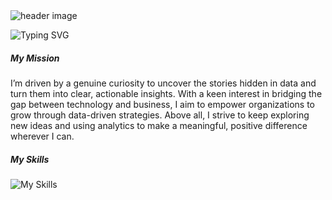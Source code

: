 <img src="https://camo.githubusercontent.com/e09012c164942eb846524af8cbea063e07297c1d0f9c5846dd3f2da99ef08f60/68747470733a2f2f63617073756c652d72656e6465722e76657263656c2e6170702f6170693f747970653d776176696e6726636f6c6f723d443942454431266865696768743d3132302673656374696f6e3d686561646572" alt="header image" />


<p align="centre">
  <img src="https://readme-typing-svg.herokuapp.com?font=Fira+Code&size=24&pause=1000&color=D16B86&center=true&vCenter=true&width=600&lines=Hello%2C+it's+Sakshi;I'm+a+Business%2FData+Analytics+Student" alt="Typing SVG" />
</p>





##### My Mission 
I’m driven by a genuine curiosity to uncover the stories hidden in data and turn them into clear, actionable insights. With a keen interest in bridging the gap between technology and business, I aim to empower organizations to grow through data-driven strategies. Above all, I strive to keep exploring new ideas and using analytics to make a meaningful, positive difference wherever I can.

##### My Skills 
![My Skills](https://skillicons.dev/icons?i=py,r,vscode,mysql,)

